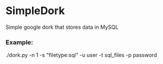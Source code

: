 # SimpleDork
Simple google dork that stores data in MySQL

### Example:

./dork.py  -n 1 -s "filetype:sql" -u user -t sql_files -p password

